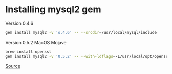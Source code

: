 # Installing mysql2 gem

Version 0.4.6
```bash
gem install mysql2 -v 'o.4.6' -- --srcdir=/usr/local/mysql/include
```

Version 0.5.2 MacOS Mojave
```bash
brew install openssl
gem install mysql2 -v '0.5.2' -- --with-ldflags=-L/usr/local/opt/openssl/lib --with-cppflags=-I/usr/local/opt/openssl/include
```
[Source](https://gist.github.com/fernandoaleman/ee3ac6957c2ba4f7d7d33a251d58b191)